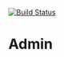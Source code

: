 [![Build Status](https://travis-ci.com/resolvingarchitecture/admin.svg?branch=master)](https://travis-ci.com/resolvingarchitecture/admin)
# Admin
